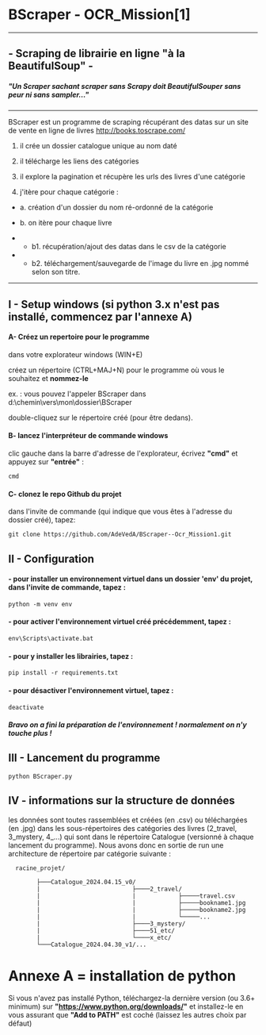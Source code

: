 # BScraper - OCR_Mission[1]
------------------------------------------
## - Scraping de librairie en ligne "à la BeautifulSoup" -

##### "Un Scraper sachant scraper sans Scrapy doit BeautifulSouper sans peur ni sans sampler..."
------------------------------------------
BScraper est un programme de scraping récupérant des datas sur un site de vente en ligne de livres http://books.toscrape.com/

1. il crée un dossier catalogue unique au nom daté

2. il télécharge les liens des catégories

3. il explore la pagination et récupère les urls des livres d'une catégorie

4. j'itère pour chaque catégorie :

- a. création d'un dossier du nom ré-ordonné de la catégorie 

- b. on itère pour chaque livre

- - b1. récupération/ajout des datas dans le csv de la catégorie 

- - b2. téléchargement/sauvegarde de l'image du livre en .jpg nommé selon son titre.


------------------------------------------

## I - Setup windows (si python 3.x n'est pas installé, commencez par l'annexe A)

  #### A- Créez un repertoire pour le programme
dans votre explorateur windows (WIN+E) 

créez un répertoire (CTRL+MAJ+N) pour le programme où vous le souhaitez et **nommez-le**

ex. : vous pouvez l'appeler BScraper dans d:\chemin\vers\mon\dossier\BScraper

double-cliquez sur le répertoire créé (pour être dedans).

  #### B- lancez l'interpréteur de commande windows
clic gauche dans la barre d'adresse de l'explorateur, écrivez **"cmd"** et appuyez sur **"entrée"** :

	cmd
	
  #### C- clonez le repo Github du projet
dans l'invite de commande (qui indique que vous êtes à l'adresse du dossier créé), tapez:

	git clone https://github.com/AdeVedA/BScraper--Ocr_Mission1.git
 
## II - Configuration

  #### - pour installer un environnement virtuel dans un dossier 'env' du projet, dans l'invite de commande, tapez :
	
	python -m venv env
 
  #### - pour activer l'environnement virtuel créé précédemment, tapez :
	
	env\Scripts\activate.bat
 
  #### - pour y installer les librairies, tapez :
	
	pip install -r requirements.txt

  #### - pour désactiver l'environnement virtuel, tapez :

	deactivate

  ##### Bravo on a fini la préparation de l'environnement ! normalement on n'y touche plus !
	
## III - Lancement du programme

	python BScraper.py

## IV - informations sur la structure de données

   les données sont toutes rassemblées et créées (en .csv) ou téléchargées (en .jpg) 
dans les sous-répertoires des catégories des livres (2_travel, 3_mystery, 4_...)
qui sont dans le répertoire Catalogue (versionné à chaque lancement du programme).
Nous avons donc en sortie de run une architecture de répertoire par catégorie suivante :

      racine_projet/

      	    ├───Catalogue_2024.04.15_v0/
      	    |                          ├────2_travel/
      	    |                          |            ├─────travel.csv
      	    |                          |            ├─────bookname1.jpg
      	    |                          |            ├─────bookname2.jpg
      	    |                          |            └─────...
      	    |                          ├────3_mystery/
      	    |                          ├────51_etc/
      	    |                          └────x_etc/
      	    └───Catalogue_2024.04.30_v1/...


# Annexe A = installation de python

Si vous n'avez pas installé Python, téléchargez-la dernière version (ou 3.6+ minimum) sur **"https://www.python.org/downloads/"** et installez-le en vous assurant que **"Add to PATH"** est coché (laissez les autres choix par défaut)
	
